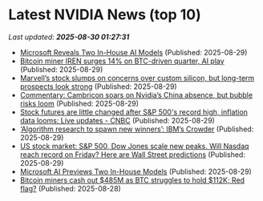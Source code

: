# Latest NVIDIA News (top 10)
_Last updated: **2025-08-30 01:27:31**_

- [Microsoft Reveals Two In-House AI Models](https://slashdot.org/story/25/08/28/2058255/microsoft-reveals-two-in-house-ai-models) (Published: 2025-08-29)
- [Bitcoin miner IREN surges 14% on BTC-driven quarter, AI play](https://cointelegraph.com/news/btc-miner-iren-rises-12-percent-record-year) (Published: 2025-08-29)
- [Marvell’s stock slumps on concerns over custom silicon, but long-term prospects look strong](https://siliconangle.com/2025/08/28/marvells-stock-slumps-concerns-custom-silicon-long-term-prospects-look-strong/) (Published: 2025-08-29)
- [Commentary: Cambricon soars on Nvidia’s China absence, but bubble risks loom](https://www.digitimes.com/news/a20250829PD208/nvidia-cambricon-revenue-market-2026.html) (Published: 2025-08-29)
- [Stock futures are little changed after S&P 500's record high, inflation data looms: Live updates - CNBC](https://slashdot.org/firehose.pl?op=view&amp;id=178922506) (Published: 2025-08-29)
- [‘Algorithm research to spawn new winners’: IBM’s Crowder](https://economictimes.indiatimes.com/tech/technology/algorithm-research-to-spawn-new-winners-ibms-crowder/articleshow/123571441.cms) (Published: 2025-08-29)
- [US stock market: S&P 500, Dow Jones scale new peaks. Will Nasdaq reach record on Friday? Here are Wall Street predictions](https://economictimes.indiatimes.com/news/international/us/us-stock-market-sp-500-dow-jones-scale-new-peaks-will-nasdaq-reach-record-on-friday-here-are-wall-street-predictions/articleshow/123573560.cms) (Published: 2025-08-29)
- [Microsoft AI Previews Two In-House Models](https://www.c-sharpcorner.com/news/microsoft-ai-previews-two-inhouse-models) (Published: 2025-08-29)
- [Bitcoin miners cash out $485M as BTC struggles to hold $112K; Red flag?](https://cointelegraph.com/news/bitcoin-miners-cash-out-dollar485m-in-btc-here-s-why) (Published: 2025-08-28)
